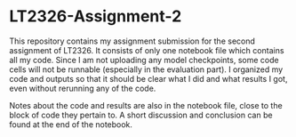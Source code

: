 # LT2326-Assignment-2

This repository contains my assignment submission for the second assignment of LT2326. It consists of only one notebook file which contains all my code. Since I am not uploading any model checkpoints, some code cells will not be runnable (especially in the evaluation part). I organized my code and outputs so that it should be clear what I did and what results I got, even without rerunning any of the code. 

Notes about the code and results are also in the notebook file, close to the block of code they pertain to. A short discussion and conclusion can be found at the end of the notebook. 
